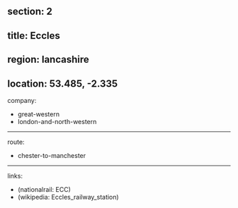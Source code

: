 section: 2
----
title: Eccles
----
region: lancashire
----
location: 53.485, -2.335
----
company:
- great-western
- london-and-north-western
----
route:
- chester-to-manchester
----
links:
- (nationalrail: ECC)
- (wikipedia: Eccles_railway_station)
